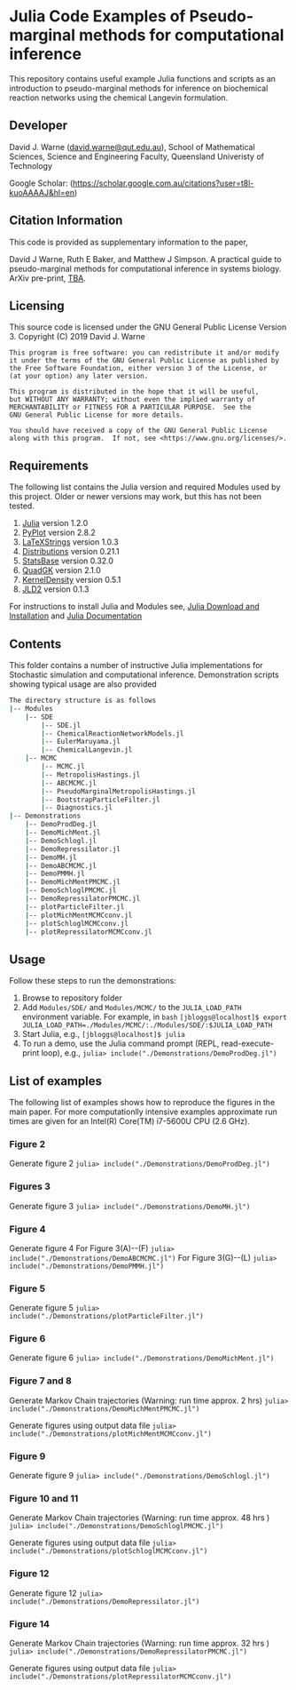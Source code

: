# Julia Code Examples of Pseudo-marginal methods for computational inference

This repository contains useful example Julia functions and scripts as an introduction to 
pseudo-marginal methods for inference on biochemical reaction networks using the
chemical Langevin formulation.

## Developer

David J. Warne (david.warne@qut.edu.au),
                School of Mathematical Sciences, 
                Science and Engineering Faculty, 
                Queensland Univeristy of Technology 
                
Google Scholar: (https://scholar.google.com.au/citations?user=t8l-kuoAAAAJ&hl=en)

## Citation Information

This code is provided as supplementary information to the paper,

David J Warne, Ruth E Baker, and Matthew J Simpson. A practical guide to 
pseudo-marginal methods for computational inference in systems biology. ArXiv pre-print, [TBA](www.arxiv.org). 

## Licensing
This source code is licensed under the GNU General Public License Version 3.
Copyright (C) 2019 David J. Warne

    This program is free software: you can redistribute it and/or modify
    it under the terms of the GNU General Public License as published by
    the Free Software Foundation, either version 3 of the License, or
    (at your option) any later version.

    This program is distributed in the hope that it will be useful,
    but WITHOUT ANY WARRANTY; without even the implied warranty of
    MERCHANTABILITY or FITNESS FOR A PARTICULAR PURPOSE.  See the
    GNU General Public License for more details.

    You should have received a copy of the GNU General Public License
    along with this program.  If not, see <https://www.gnu.org/licenses/>.

## Requirements

The following list contains the Julia version and required Modules used by this
project. Older or newer versions may work, but this has not been tested.

1. [Julia](https://github.com/JuliaLang/julia/tree/v1.2.0)            version 1.2.0
2. [PyPlot](https://github.com/JuliaPy/PyPlot.jl/tree/v2.8.2)           version 2.8.2
3. [LaTeXStrings](https://github.com/stevengj/LaTeXStrings.jl/tree/v1.0.3)     version 1.0.3
4. [Distributions](https://github.com/JuliaStats/Distributions.jl/tree/v0.21.10)    version 0.21.1
5. [StatsBase](https://github.com/JuliaStats/StatsBase.jl/tree/v0.32.0)        version 0.32.0
6. [QuadGK](https://github.com/JuliaMath/QuadGK.jl/tree/v2.1.0)           version 2.1.0
7. [KernelDensity](https://github.com/JuliaStats/KernelDensity.jl/tree/v0.5.1)    version 0.5.1
8. [JLD2](https://github.com/JuliaIO/JLD2.jl/tree/v0.1.3)             version 0.1.3

For instructions to install Julia and Modules see,
[Julia Download and Installation](https://julialang.org/downloads/) and [Julia Documentation](https://docs.julialang.org/en/v1.2/manual/getting-started/)

## Contents

This folder contains a number of instructive Julia implementations 
for Stochastic simulation and computational inference. Demonstration scripts
showing typical usage are also provided
```bash
The directory structure is as follows
|-- Modules
    |-- SDE
        |-- SDE.jl
        |-- ChemicalReactionNetworkModels.jl
        |-- EulerMaruyama.jl
        |-- ChemicalLangevin.jl
    |-- MCMC
        |-- MCMC.jl
        |-- MetropolisHastings.jl
        |-- ABCMCMC.jl
        |-- PseudoMarginalMetropolisHastings.jl
        |-- BootstrapParticleFilter.jl
        |-- Diagnostics.jl
|-- Demonstrations
    |-- DemoProdDeg.jl
    |-- DemoMichMent.jl
    |-- DemoSchlogl.jl
    |-- DemoRepressilator.jl
    |-- DemoMH.jl
    |-- DemoABCMCMC.jl
    |-- DemoPMMH.jl
    |-- DemoMichMentPMCMC.jl
    |-- DemoSchloglPMCMC.jl
    |-- DemoRepressilatorPMCMC.jl
    |-- plotParticleFilter.jl
    |-- plotMichMentMCMCconv.jl
    |-- plotSchloglMCMCconv.jl
    |-- plotRepressilatorMCMCconv.jl
```
 

## Usage

Follow these steps to run the demonstrations:

1. Browse to repository folder
2. Add `Modules/SDE/` and `Modules/MCMC/` to the `JULIA_LOAD_PATH` environment
   variable. For example, in `bash`
   `[jbloggs@localhost]$ export JULIA_LOAD_PATH=./Modules/MCMC/:./Modules/SDE/:$JULIA_LOAD_PATH`
2. Start Julia, e.g.,
   `[jbloggs@localhost]$ julia`
3. To run a demo, use the Julia command prompt (REPL, read-execute-print loop), e.g.,
   `julia> include("./Demonstrations/DemoProdDeg.jl")` 

## List of examples

The following list of examples shows how to reproduce the figures in the main paper. For more computationlly intensive examples approximate run times are given for an Intel(R) Core(TM) i7-5600U CPU (2.6 GHz).

### Figure 2
Generate figure 2
    `julia> include("./Demonstrations/DemoProdDeg.jl")` 

### Figures 3
Generate figure 3
    `julia> include("./Demonstrations/DemoMH.jl")` 

### Figure 4
Generate figure 4
For Figure 3(A)--(F)
    `julia> include("./Demonstrations/DemoABCMCMC.jl")` 
For Figure 3(G)--(L)
    `julia> include("./Demonstrations/DemoPMMH.jl")` 

### Figure 5
Generate figure 5
    `julia> include("./Demonstrations/plotParticleFilter.jl")` 

### Figure 6
Generate figure 6
    `julia> include("./Demonstrations/DemoMichMent.jl")` 

### Figure 7 and 8

Generate Markov Chain trajectories (Warning: run time approx. 2 hrs) 
    `julia> include("./Demonstrations/DemoMichMentPMCMC.jl")` 

Generate figures using output data file 
    `julia> include("./Demonstrations/plotMichMentMCMCconv.jl")` 

### Figure 9
Generate figure 9
    `julia> include("./Demonstrations/DemoSchlogl.jl")` 

### Figure 10 and 11

Generate Markov Chain trajectories (Warning: run time approx. 48 hrs ) 
    `julia> include("./Demonstrations/DemoSchloglPMCMC.jl")` 

Generate figures using output data file 
    `julia> include("./Demonstrations/plotSchloglMCMCconv.jl")` 

### Figure 12
Generate figure 12
    `julia> include("./Demonstrations/DemoRepressilator.jl")` 

### Figure 14

Generate Markov Chain trajectories (Warning: run time approx. 32 hrs ) 
    `julia> include("./Demonstrations/DemoRepressilatorPMCMC.jl")` 

Generate figures using output data file 
    `julia> include("./Demonstrations/plotRepressilatorMCMCconv.jl")` 
